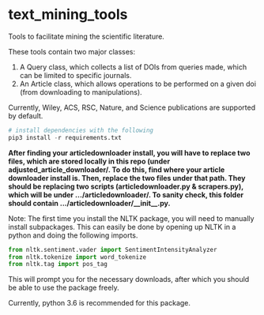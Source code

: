 # text_mining_tools
Tools to facilitate mining the scientific literature.

These tools contain two major classes:
1. A Query class, which collects a list of DOIs from queries made, which can be limited to specific journals.
2. An Article class, which allows operations to be performed on a given doi (from downloading to manipulations).

Currently, Wiley, ACS, RSC, Nature, and Science publications are supported by default.

```python
# install dependencies with the following
pip3 install -r requirements.txt 
```
<strong>
After finding your articledownloader install, you will have to replace two files, which are stored locally in this repo (under adjusted_article_downloader/. To do this, find where your article downloader install is. Then, replace the two files under that path. They should be replacing two scripts (articledownloader.py & scrapers.py), which will be under .../articledownloader/. To sanity check, this folder should contain .../articledownloader/__init__.py.</strong>

Note: The first time you install the NLTK package, you will need to manually install subpackages. This can easily
be done by opening up NLTK in a python and doing the following imports.

```python
from nltk.sentiment.vader import SentimentIntensityAnalyzer
from nltk.tokenize import word_tokenize
from nltk.tag import pos_tag
```
This will prompt you for the necessary downloads, after which you should be able to use the package freely.

Currently, python 3.6 is recommended for this package.
